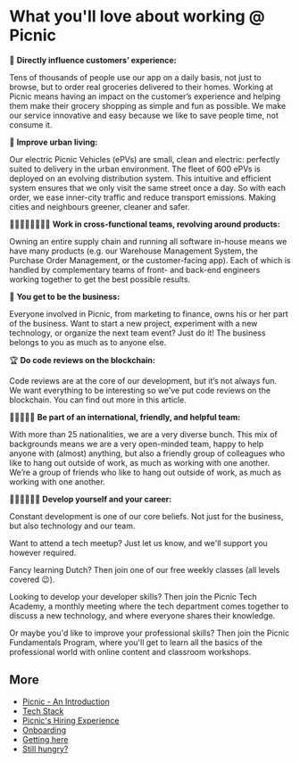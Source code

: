 # What you'll love about working @ Picnic

📱 **Directly influence customers’ experience:**

Tens of thousands of people use our app on a daily basis, not just to browse, but to order real groceries delivered to their homes. Working at Picnic means having an impact on the customer’s experience and helping them make their grocery shopping as simple and fun as possible. We make our service innovative and easy because we like to save people time, not consume it.

🚚 **Improve urban living:**

Our electric Picnic Vehicles (ePVs) are small, clean and electric: perfectly suited to delivery in the urban environment. The fleet of 600 ePVs is deployed on an evolving distribution system. This intuitive and efficient system ensures that we only visit the same street once a day. So with each order, we ease inner-city traffic and reduce transport emissions. Making cities and neighbours greener, cleaner and safer.

👨🏽‍🎨👩‍💼👩🏻‍🔧 **Work in cross-functional teams, revolving around products:**

Owning an entire supply chain and running all software in-house means we have many products (e.g. our Warehouse Management System, the Purchase Order Management, or the customer-facing app). Each of which is handled by complementary teams of front- and back-end engineers working together to get the best possible results.

🏦 **You get to be the business:**

Everyone involved in Picnic, from marketing to finance, owns his or her part of the business. Want to start a new project, experiment with a new technology, or organize the next team event? Just do it! The business belongs to you as much as to anyone else.

🏆 **Do code reviews on the blockchain:**

Code reviews are at the core of our development, but it’s not always fun. We want everything to be interesting so we’ve put code reviews on the blockchain. You can find out more in this article.

🧔👩🏿🧒🏻 **Be part of an international, friendly, and helpful team:**

With more than 25 nationalities, we are a very diverse bunch. This mix of backgrounds means we are a very open-minded team, happy to help anyone with (almost) anything, but also a friendly group of colleagues who like to hang out outside of work, as much as working with one another. We’re a group of friends who like to hang out outside of work, as much as working with one another.

👩🏾‍🏫👨🏼‍🏫 **Develop yourself and your career:**

Constant development is one of our core beliefs. Not just for the business, but also technology and our team.

Want to attend a tech meetup? Just let us know, and we'll support you however required.

Fancy learning Dutch? Then join one of our free weekly classes (all levels covered 😉).

Looking to develop your developer skills? Then join the Picnic Tech Academy, a monthly meeting where the tech department comes together to discuss a new technology, and where everyone shares their knowledge.

Or maybe you'd like to improve your professional skills? Then join the Picnic Fundamentals Program, where you'll get to learn all the basics of the professional world with online content and classroom workshops.

## More

- [Picnic - An Introduction](Intro.md)
- [Tech Stack](Tech_Stack.md)
- [Picnic's Hiring Experience](Hiring_Process.md)
- [Onboarding](onboarding.md)
- [Getting here](map.md)
- [Still hungry?](hungry.md)